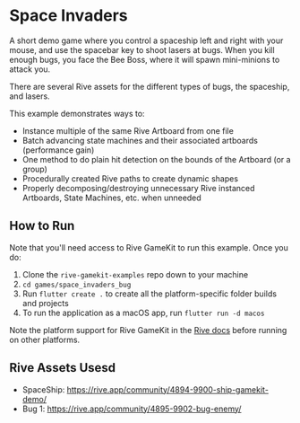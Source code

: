 # Space Invaders

A short demo game where you control a spaceship left and right with your mouse, and use the spacebar key to shoot lasers at bugs. When you kill enough bugs, you face the Bee Boss, where it will spawn mini-minions to attack you.

There are several Rive assets for the different types of bugs, the spaceship, and lasers.

This example demonstrates ways to:
- Instance multiple of the same Rive Artboard from one file
- Batch advancing state machines and their associated artboards (performance gain)
- One method to do plain hit detection on the bounds of the Artboard (or a group)
- Procedurally created Rive paths to create dynamic shapes
- Properly decomposing/destroying unnecessary Rive instanced Artboards, State Machines, etc. when unneeded

## How to Run

Note that you'll need access to Rive GameKit to run this example. Once you do:

1. Clone the `rive-gamekit-examples` repo down to your machine
2. `cd games/space_invaders_bug`
3. Run `flutter create .` to create all the platform-specific folder builds and projects
3. To run the application as a macOS app, run `flutter run -d macos`

Note the platform support for Rive GameKit in the [Rive docs](https://help.rive.app/rive-gamekit/overview) before running on other platforms.

## Rive Assets Usesd

- SpaceShip: https://rive.app/community/4894-9900-ship-gamekit-demo/
- Bug 1: https://rive.app/community/4895-9902-bug-enemy/
